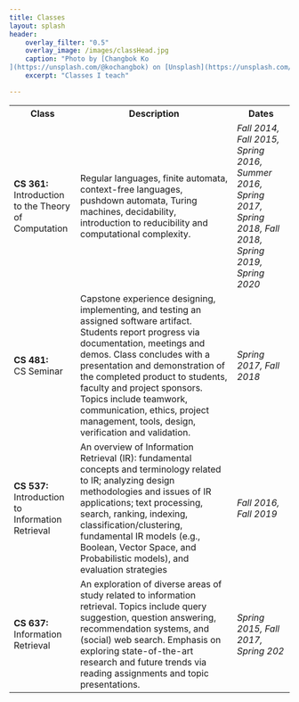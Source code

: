 ```yaml
---
title: Classes
layout: splash
header:
    overlay_filter: "0.5"
    overlay_image: /images/classHead.jpg
    caption: "Photo by [Changbok Ko
](https://unsplash.com/@kochangbok) on [Unsplash](https://unsplash.com/photos/F8t2VGnI47I)"
    excerpt: "Classes I teach"

---
```



 <table style="width:100%">
  <tr>
    <th>Class</th>
    <th>Description</th>
    <th>Dates</th>
  </tr>
  <tr>
      <td><b>CS 361:</b><br>Introduction to the Theory of Computation</td>
    <td>Regular languages, finite automata, context-free languages, pushdown automata, Turing machines, decidability, introduction to reducibility and computational complexity.</td>
    <td><font size="3"><i>Fall 2014, Fall 2015, Spring 2016, Summer 2016, Spring 2017, Spring 2018, Fall 2018, Spring 2019, Spring 2020</i></font></td>
  </tr>
       <tr>
    <td><b>CS 481:</b><br> CS Seminar</td>
    <td>Capstone experience designing, implementing, and testing an assigned software artifact. Students report progress via documentation, meetings and demos. Class concludes with a presentation and demonstration of the completed product to students, faculty and project sponsors. Topics include teamwork, communication, ethics, project management, tools, design, verification and validation.
</td>
    <td><font size="3"><i>Spring 2017, Fall 2018</i></font></td>
  </tr>
  <tr>
      <td><b>CS 537:</b><br> Introduction to Information Retrieval </td>
    <td>An overview of Information Retrieval (IR): fundamental concepts and terminology related to IR; analyzing design methodologies and issues of IR applications; text processing, search, ranking, indexing, classification/clustering, fundamental IR models (e.g., Boolean, Vector Space, and Probabilistic models), and evaluation strategies</td>
    <td><font size="3"><i>Fall 2016, Fall 2019</i></font></td>
  </tr>

   <tr>
    <td><b>CS 637:</b><br> Information Retrieval </td>
    <td>An exploration of diverse areas of study related to information retrieval. Topics include query suggestion, question answering, recommendation systems, and (social) web search. Emphasis on exploring state-of-the-art research and future trends via reading assignments and topic presentations.</td>
    <td><font size="3"><i>Spring 2015, Fall 2017, Spring 202</i></font></td>
    </tr>
</table>
